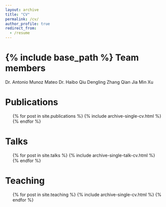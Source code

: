 ```yaml
---
layout: archive
title: "CV"
permalink: /cv/
author_profile: true
redirect_from:
  - /resume
---
```


{% include base_path %}
Team members
======
Dr. Antonio Munoz Mateo
Dr. Haibo Qiu
Dengling Zhang
Qian Jia
Min Xu

Publications
======
  <ul>{% for post in site.publications %}
    {% include archive-single-cv.html %}
  {% endfor %}</ul>
  
Talks
======
  <ul>{% for post in site.talks %}
    {% include archive-single-talk-cv.html %}
  {% endfor %}</ul>
  
Teaching
======
  <ul>{% for post in site.teaching %}
    {% include archive-single-cv.html %}
  {% endfor %}</ul>
  

